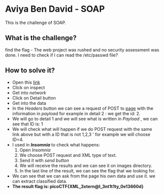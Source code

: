# Aviya Ben David - SOAP  #
This is the challenge of SOAP.

## What is the challenge? ##
find the flag - 
The web project was rushed and no security assessment was done.  I need to check if I can read the /etc/passwd file?

## How to solve it? ##
+ Open this [link](https://play.picoctf.org/practice?search=soap)
+ Click on inspect
+ Get into *network*
+ Click on Detail button  
+ Get into the data
+ In the *Headers* button we can see a request of POST to [page](http://saturn.picoctf.net:53062/data) with the information in *payload* for example in detail 2 : we get the id: <?xml version="1.0" encoding="UTF-8"?><data><ID>2</ID></data>.
+ We will go to detail 1 and we will see what is written in *Payload* , we can see that ID is: <?xml version="1.0" encoding="UTF-8"?><data><ID>1</ID></data>
+ We will check what will happen if we do POST request with the same link above but with a ID that is not 1,2,3 ' for example we will choose ID=4.
+ I used in ***Insomnia*** to check what happens: 
  1.  Open *Insomnia*
  2.  We choose POST request and XML type of text.
  3.  Send it with *send button*
  4.  We will receive the results and we can see it on images directory.
  5. In the last line of the result, we can see the flag that we looking for.
+ We can see that we can ask from the page his own data and use it. we can extract classified data.
+ **The result flag is: picoCTF{XML_3xtern@l_3nt1t1ty_0e13660d}**